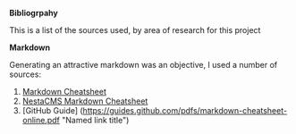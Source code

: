 **Bibliogrpahy**<p>This is a list of the sources used, by area of research for this project</p>
**Markdown**<p>Generating an attractive markdown was an objective, I used a number of sources:
1. [Markdown Cheatsheet](https://github.com/tchapi/markdown-cheatsheet/blob/master/README.md "Named link title")
2. [NestaCMS Markdown Cheatsheet](http://nestacms.com/docs/creating-content/markdown-cheat-sheet "Named link title")
3. [GitHub Guide] (https://guides.github.com/pdfs/markdown-cheatsheet-online.pdf "Named link title")
